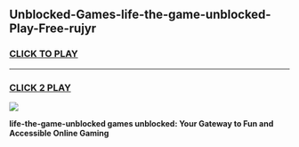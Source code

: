 
## Unblocked-Games-life-the-game-unblocked-Play-Free-rujyr
<h3>
<a href="https://premium76.site?title=life-the-game-unblocked&ref=17A">CLICK TO PLAY</a></h3>
<hr>

<h3>
<a href="https://premium76.site?title=life-the-game-unblocked&ref=17A">CLICK 2 PLAY</a>
  
</h3>

<a href="https://premium76.site?title=life-the-game-unblocked&ref=17A"><img src="https://clearcache.store/games.png"></a>


**life-the-game-unblocked games unblocked: Your Gateway to Fun and Accessible Online Gaming**
